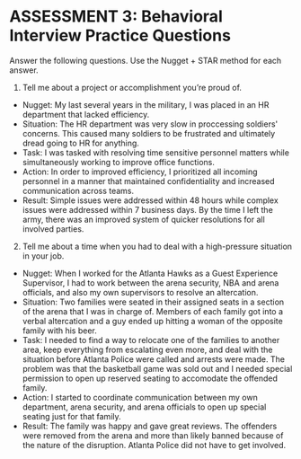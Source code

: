 # ASSESSMENT 3: Behavioral Interview Practice Questions

Answer the following questions. Use the Nugget + STAR method for each answer.

1. Tell me about a project or accomplishment you’re proud of.

- Nugget:  My last several years in the military, I was placed in an HR department that lacked efficiency. 
- Situation: The HR department was very slow in proccessing soldiers' concerns. This caused many soldiers to be frustrated and ultimately dread going to HR for anything. 
- Task: I was tasked with resolving time sensitive personnel matters while simultaneously working to improve office functions.
- Action: In order to improved efficiency, I prioritized all incoming personnel in a manner that maintained confidentiality and increased communication across teams.
- Result: Simple issues were addressed within 48 hours while complex issues were addressed within 7 business days. By the time I left the army, there was an improved system of quicker resolutions for all involved parties.

2. Tell me about a time when you had to deal with a high-pressure situation in your job.

- Nugget: When I worked for the Atlanta Hawks as a Guest Experience Supervisor, I had to work between the arena security, NBA and arena officials, and also my own supervisors to resolve an altercation.
- Situation: Two families were seated in their assigned seats in a section of the arena that I was in charge of. Members of each family got into a verbal altercation and a guy ended up hitting a woman of the opposite family with his beer. 
- Task: I needed to find a way to relocate one of the families to another area, keep everything from escalating even more, and deal with the situation before Atlanta Police were called and arrests were made. The problem was that the basketball game was sold out and I needed special permission to open up reserved seating to accomodate the offended family. 
- Action: I started to coordinate communication between my own department, arena security, and arena officials to open up special seating just for that family.
- Result: The family was happy and gave great reviews. The offenders were removed from the arena and more than likely banned because of the nature of the disruption. Atlanta Police did not have to get involved.